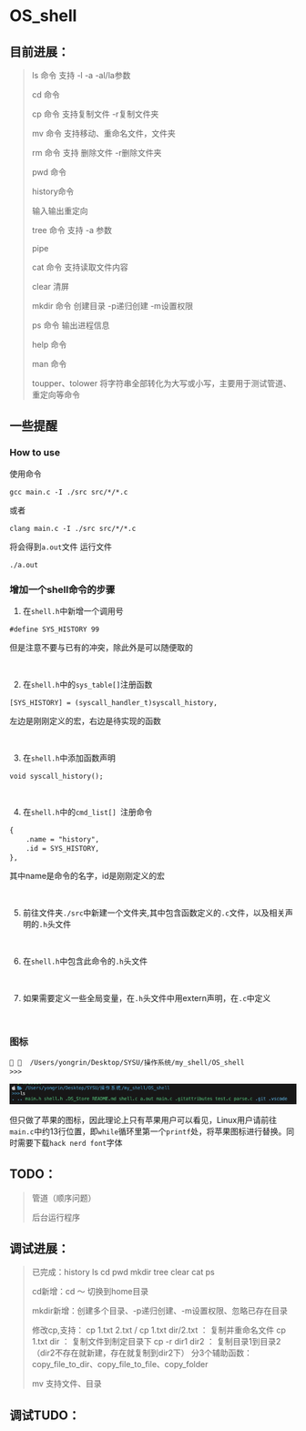 # OS_shell

## 目前进展：
> ls 命令 支持 -l -a -al/la参数
> 
> cd 命令 
> 
> cp 命令 支持复制文件 -r复制文件夹
> 
> mv 命令 支持移动、重命名文件，文件夹
>
> rm 命令 支持 删除文件 -r删除文件夹
>
> pwd 命令 
>
> history命令
>
> 输入输出重定向
>
> tree 命令 支持 -a 参数
>
> pipe 
>
> cat 命令 支持读取文件内容
>
> clear 清屏
>
> mkdir 命令 创建目录 -p递归创建 -m设置权限
>
> ps 命令 输出进程信息
>
> help 命令
>
> man 命令
>
> toupper、tolower 将字符串全部转化为大写或小写，主要用于测试管道、重定向等命令

## 一些提醒

### How to use
使用命令
```
gcc main.c -I ./src src/*/*.c
```
或者
```
clang main.c -I ./src src/*/*.c
```
将会得到`a.out`文件
运行文件
```
./a.out
```

### 增加一个shell命令的步骤
1. 在`shell.h`中新增一个调用号
```
#define SYS_HISTORY 99
```
但是注意不要与已有的冲突，除此外是可以随便取的

</br>

2. 在`shell.h`中的`sys_table[]`注册函数
```
[SYS_HISTORY] = (syscall_handler_t)syscall_history,
```
左边是刚刚定义的宏，右边是待实现的函数

</br>

3. 在`shell.h`中添加函数声明
```
void syscall_history();
```

</br>

4. 在`shell.h`中的`cmd_list[] `注册命令
```
{
    .name = "history",
    .id = SYS_HISTORY,
},
```
其中name是命令的名字，id是刚刚定义的宏

</br>

5. 前往文件夹`./src`中新建一个文件夹,其中包含函数定义的`.c`文件，以及相关声明的`.h`头文件

</br>

6. 在`shell.h`中包含此命令的`.h`头文件

</br>

7. 如果需要定义一些全局变量，在`.h`头文件中用extern声明，在`.c`中定义

</br>


### 图标
```
   /Users/yongrin/Desktop/SYSU/操作系统/my_shell/OS_shell
>>>
```
![](imgs/1.png)

但只做了苹果的图标，因此理论上只有苹果用户可以看见，Linux用户请前往`main.c`中约13行位置，即`while`循环里第一个`printf`处，将苹果图标进行替换。同时需要下载`hack nerd font`字体
## TODO：
> 管道（顺序问题）
>
> 后台运行程序

## 调试进展： 
> 已完成：history ls cd pwd mkdir tree clear cat ps
> 
> cd新增：cd ～ 切换到home目录
> 
> mkdir新增：创建多个目录、-p递归创建、-m设置权限、忽略已存在目录
>
> 修改cp,支持：
> cp 1.txt 2.txt / cp 1.txt dir/2.txt ： 复制并重命名文件
> cp 1.txt dir ： 复制文件到制定目录下
> cp -r dir1 dir2 ： 复制目录1到目录2（dir2不存在就新建，存在就复制到dir2下）
> 分3个辅助函数：copy_file_to_dir、copy_file_to_file、copy_folder
>
> mv 支持文件、目录

## 调试TUDO：


